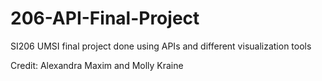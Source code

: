 # 206-API-Final-Project
SI206 UMSI final project done using APIs and different visualization tools

Credit: Alexandra Maxim and Molly Kraine
